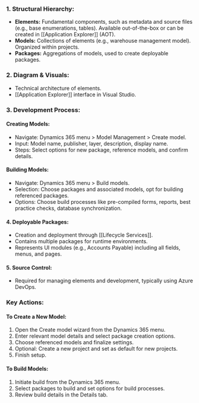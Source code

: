 ### 1. Structural Hierarchy:

- **Elements:** Fundamental components, such as metadata and source files (e.g., base enumerations, tables). Available out-of-the-box or can be created in [[Application Explorer]] (AOT).
- **Models:** Collections of elements (e.g., warehouse management model). Organized within projects.
- **Packages:** Aggregations of models, used to create deployable packages.
### 2. Diagram & Visuals:

- Technical architecture of elements.
- [[Application Explorer]] interface in Visual Studio.

### 3. Development Process:

#### Creating Models:
- Navigate: Dynamics 365 menu > Model Management > Create model.
- Input: Model name, publisher, layer, description, display name.
- Steps: Select options for new package, reference models, and confirm details.
#### Building Models:
- Navigate: Dynamics 365 menu > Build models.
- Selection: Choose packages and associated models, opt for building referenced packages.
- Options: Choose build processes like pre-compiled forms, reports, best practice checks, database synchronization.

#### 4. Deployable Packages:

- Creation and deployment through [[Lifecycle Services]].
- Contains multiple packages for runtime environments.
- Represents UI modules (e.g., Accounts Payable) including all fields, menus, and pages.

#### 5. Source Control:

- Required for managing elements and development, typically using Azure DevOps.

### Key Actions:

#### To Create a New Model:

1. Open the Create model wizard from the Dynamics 365 menu.
2. Enter relevant model details and select package creation options.
3. Choose referenced models and finalize settings.
4. Optional: Create a new project and set as default for new projects.
5. Finish setup.

#### To Build Models:

1. Initiate build from the Dynamics 365 menu.
2. Select packages to build and set options for build processes.
3. Review build details in the Details tab.